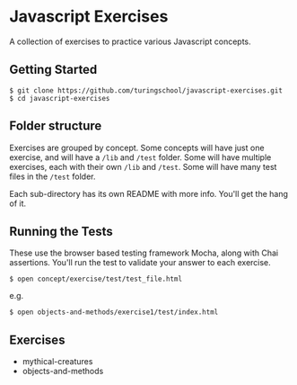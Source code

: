 # Javascript Exercises

A collection of exercises to practice various Javascript concepts.

## Getting Started

```
$ git clone https://github.com/turingschool/javascript-exercises.git
$ cd javascript-exercises
```

## Folder structure

Exercises are grouped by concept. Some concepts will have just one exercise, and will have a `/lib` and `/test` folder. Some will have multiple exercises, each with their own `/lib` and `/test`. Some will have many test files in the `/test` folder.

Each sub-directory has its own README with more info. You'll get the hang of it.

## Running the Tests

These use the browser based testing framework Mocha, along with Chai assertions. You'll run the test to validate your answer to each exercise.

```
$ open concept/exercise/test/test_file.html
```

e.g.

```
$ open objects-and-methods/exercise1/test/index.html
```

## Exercises

* mythical-creatures
* objects-and-methods
